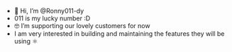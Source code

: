 - 👋 Hi, I’m @Ronny011-dy
- 011 is my lucky number :D
- 🤓 I’m supporting our lovely customers for now
- I am very interested in building and maintaining the features they will be using  ⚛

<!---
Ronny011-dy/Ronny011-dy is a ✨ special ✨ repository because its `README.md` (this file) appears on your GitHub profile.
You can click the Preview link to take a look at your changes.
--->
